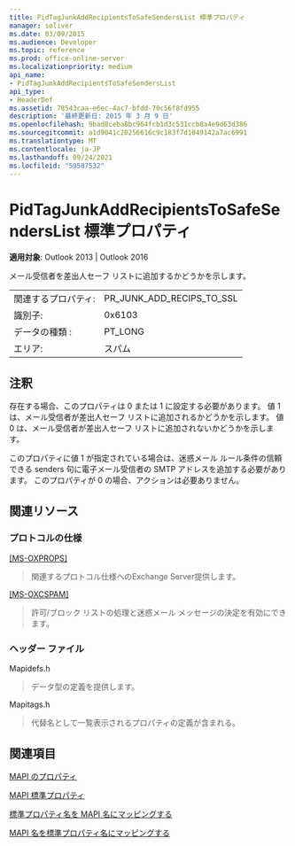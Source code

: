 ```yaml
---
title: PidTagJunkAddRecipientsToSafeSendersList 標準プロパティ
manager: soliver
ms.date: 03/09/2015
ms.audience: Developer
ms.topic: reference
ms.prod: office-online-server
ms.localizationpriority: medium
api_name:
- PidTagJunkAddRecipientsToSafeSendersList
api_type:
- HeaderDef
ms.assetid: 78543caa-e6ec-4ac7-bfdd-70c56f8fd955
description: '最終更新日: 2015 年 3 月 9 日'
ms.openlocfilehash: 9bad8ceba8bc964fcb1d3c531ccb8a4e9d63d386
ms.sourcegitcommit: a1d9041c20256616c9c183f7d1049142a7ac6991
ms.translationtype: MT
ms.contentlocale: ja-JP
ms.lasthandoff: 09/24/2021
ms.locfileid: "59587532"
---
```

# <a name="pidtagjunkaddrecipientstosafesenderslist-canonical-property"></a>PidTagJunkAddRecipientsToSafeSendersList 標準プロパティ

  
  
**適用対象**: Outlook 2013 | Outlook 2016 
  
メール受信者を差出人セーフ リストに追加するかどうかを示します。
  
|||
|:-----|:-----|
|関連するプロパティ:  <br/> |PR_JUNK_ADD_RECIPS_TO_SSL  <br/> |
|識別子:  <br/> |0x6103  <br/> |
|データの種類 :   <br/> |PT_LONG  <br/> |
|エリア:  <br/> |スパム  <br/> |
   
## <a name="remarks"></a>注釈

存在する場合、このプロパティは 0 または 1 に設定する必要があります。 値 1 は、メール受信者が差出人セーフ リストに追加されるかどうかを示します。 値 0 は、メール受信者が差出人セーフ リストに追加されないかどうかを示します。
  
このプロパティに値 1 が指定されている場合は、迷惑メール ルール条件の信頼できる senders 句に電子メール受信者の SMTP アドレスを追加する必要があります。 このプロパティが 0 の場合、アクションは必要ありません。
  
## <a name="related-resources"></a>関連リソース

### <a name="protocol-specifications"></a>プロトコルの仕様

[[MS-OXPROPS]](https://msdn.microsoft.com/library/f6ab1613-aefe-447d-a49c-18217230b148%28Office.15%29.aspx)
  
> 関連するプロトコル仕様へのExchange Server提供します。
    
[[MS-OXCSPAM]](https://msdn.microsoft.com/library/522f8587-4aed-4cd6-831b-40bd87862189%28Office.15%29.aspx)
  
> 許可/ブロック リストの処理と迷惑メール メッセージの決定を有効にできます。
    
### <a name="header-files"></a>ヘッダー ファイル

Mapidefs.h
  
> データ型の定義を提供します。
    
Mapitags.h
  
> 代替名として一覧表示されるプロパティの定義が含まれる。
    
## <a name="see-also"></a>関連項目



[MAPI のプロパティ](mapi-properties.md)
  
[MAPI 標準プロパティ](mapi-canonical-properties.md)
  
[標準プロパティ名を MAPI 名にマッピングする](mapping-canonical-property-names-to-mapi-names.md)
  
[MAPI 名を標準プロパティ名にマッピングする](mapping-mapi-names-to-canonical-property-names.md)

